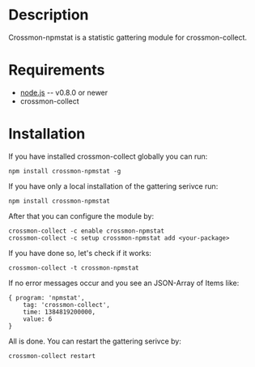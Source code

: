 Description
===========

Crossmon-npmstat is a statistic gattering module for crossmon-collect.


Requirements
============

* [node.js](http://nodejs.org/) -- v0.8.0 or newer
* crossmon-collect

Installation
============
If you have installed crossmon-collect globally you can run:

    npm install crossmon-npmstat -g

If you have only a local installation of the gattering serivce run:

    npm install crossmon-npmstat

After that you can configure the module by:

    crossmon-collect -c enable crossmon-npmstat
    crossmon-collect -c setup crossmon-npmstat add <your-package>

If you have done so, let's check if it works:

    crossmon-collect -t crossmon-npmstat

If no error messages occur and you see an JSON-Array of Items like:

    { program: 'npmstat',
        tag: 'crossmon-collect',
        time: 1384819200000,
        value: 6 
    }

All is done. You can restart the gattering serivce by:

    crossmon-collect restart

